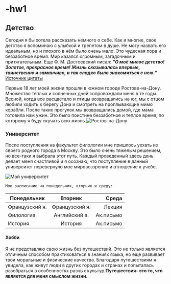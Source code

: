 # -hw1 
##  Детство
Сегодня я бы хотела рассказать немного о себе. Как и многие, свое детство я вспоминаю с улыбкой и трепетом в душе. Не могу назвать его идеальным, но и плохого в нём было очень мало. Это чудесная пора и беззаботное время. Мир казался огромным, загадочным и притягательным. Еще Ф. М. Достоевский писал: ***"О моё милое детство! Золотое, прекрасное время! Жизнь сказывалась впервые, таинственно и заманчиво, и так сладко было знакомиться с нею."*** [Источник цитаты](http://ilibrary.ru/text/64/p.1/index.html)

Первые 18 лет моей жизни прошли в южном городе Ростове-на-Дону. Множество теплых и солнечных дней сопровождали меня в те годы. Весной, когда все расцветало и птицы возвращались на юг, мы с отцом любили ходить к берегу Дона и смотреть на проплывающие мимо корабли. После таких прогулок мы возвращались домой, где мама готовила нам ужин. Это было поистине беззаботное и теплое время, по которому я буду скучать всю жизнь.![Ростов-на-Дону](http://www.vse-strani-mira.ru/images/stories/picture/pari2/66666666666666666281217.jpg)
###  Университет 
После поступления на факультет филологии мне пришлось уехать из своего родного города в Москву. Это было очень тяжелым решением, но все-таки я выбрала этот путь. Каждый проведенный здесь день делает меня счастливой и я осознаю, что поступление в данный университет перевернуло мое мировоззрение и отношение к учебе.

![Мой университет](https://www.hse.ru/mirror/pubs/share/208054074) 

`Мое расписание на понедельник, вторник и среду:`

| Понедельник    | Вторник        | Среда     | 
| -------------- |:--------------:| ---------:|
| Французский я. | Французский я. | Лекция    |
| Филология      | Английский я.  | Ак.письмо |  
| История        | История        | Ак.письмо |  

####  Хобби 
Я не представляю свою жизнь без путешествий. Это не только является отличным способом практиковаться в знаниях языка, но еще развивает твои моральные и физические качества. Благодаря путешествиям я увидела, как живут люди в других городах и странах и попыталась разобраться в особенностях разных культур.**Путешествия- это то, что является для меня смыслом жизни.**

